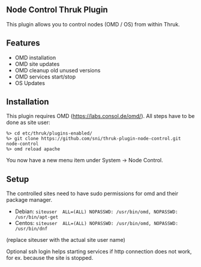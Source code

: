 ## Node Control Thruk Plugin

This plugin allows you to control nodes (OMD / OS) from within Thruk.

## Features

  - OMD installation
  - OMD site updates
  - OMD cleanup old unused versions
  - OMD services start/stop
  - OS Updates

## Installation

This plugin requires OMD (https://labs.consol.de/omd/).
All steps have to be done as site user:

    %> cd etc/thruk/plugins-enabled/
    %> git clone https://github.com/sni/thruk-plugin-node-control.git node-control
    %> omd reload apache

You now have a new menu item under System -> Node Control.

## Setup

The controlled sites need to have sudo permissions for omd and their package
manager.

 - Debian: `siteuser  ALL=(ALL) NOPASSWD: /usr/bin/omd, NOPASSWD: /usr/bin/apt-get`
 - Centos: `siteuser  ALL=(ALL) NOPASSWD: /usr/bin/omd, NOPASSWD: /usr/bin/dnf`

(replace siteuser with the actual site user name)

Optional ssh login helps starting services if http connection does not work, for
ex. because the site is stopped.
